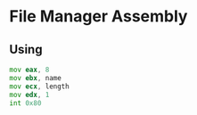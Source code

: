 # File Manager Assembly

## Using

```asm
mov eax, 8
mov ebx, name
mov ecx, length
mov edx, 1
int 0x80
```
